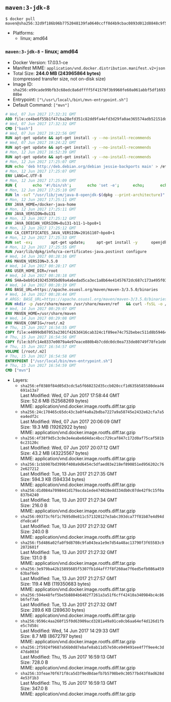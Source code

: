 ## `maven:3-jdk-8`

```console
$ docker pull maven@sha256:32d9f186b96b7752048139fa0640ccff0d4b9cbac0893d012d8848c9f5893f20
```

-	Platforms:
	-	linux; amd64

### `maven:3-jdk-8` - linux; amd64

-	Docker Version: 17.03.1-ce
-	Manifest MIME: `application/vnd.docker.distribution.manifest.v2+json`
-	Total Size: **244.0 MB (243965864 bytes)**  
	(compressed transfer size, not on-disk size)
-	Image ID: `sha256:e99cade99bfb3c68edc8a6dffff5f41570f3b9960fe60a061abbf5df169388be`
-	Entrypoint: `["\/usr\/local\/bin\/mvn-entrypoint.sh"]`
-	Default Command: `["mvn"]`

```dockerfile
# Wed, 07 Jun 2017 17:32:31 GMT
ADD file:ce4be6f55b1f47cba28efd351c82dd9fa4efd3d29fa0ae365574adb52151dda1 in / 
# Wed, 07 Jun 2017 17:32:32 GMT
CMD ["bash"]
# Wed, 07 Jun 2017 19:22:56 GMT
RUN apt-get update && apt-get install -y --no-install-recommends 		ca-certificates 		curl 		wget 	&& rm -rf /var/lib/apt/lists/*
# Wed, 07 Jun 2017 19:24:22 GMT
RUN apt-get update && apt-get install -y --no-install-recommends 		bzr 		git 		mercurial 		openssh-client 		subversion 				procps 	&& rm -rf /var/lib/apt/lists/*
# Mon, 12 Jun 2017 16:52:39 GMT
RUN apt-get update && apt-get install -y --no-install-recommends 		bzip2 		unzip 		xz-utils 	&& rm -rf /var/lib/apt/lists/*
# Mon, 12 Jun 2017 17:25:07 GMT
RUN echo 'deb http://deb.debian.org/debian jessie-backports main' > /etc/apt/sources.list.d/jessie-backports.list
# Mon, 12 Jun 2017 17:25:07 GMT
ENV LANG=C.UTF-8
# Mon, 12 Jun 2017 17:25:09 GMT
RUN { 		echo '#!/bin/sh'; 		echo 'set -e'; 		echo; 		echo 'dirname "$(dirname "$(readlink -f "$(which javac || which java)")")"'; 	} > /usr/local/bin/docker-java-home 	&& chmod +x /usr/local/bin/docker-java-home
# Mon, 12 Jun 2017 17:25:10 GMT
RUN ln -svT "/usr/lib/jvm/java-8-openjdk-$(dpkg --print-architecture)" /docker-java-home
# Mon, 12 Jun 2017 17:25:11 GMT
ENV JAVA_HOME=/docker-java-home
# Mon, 12 Jun 2017 17:25:11 GMT
ENV JAVA_VERSION=8u131
# Mon, 12 Jun 2017 17:25:12 GMT
ENV JAVA_DEBIAN_VERSION=8u131-b11-1~bpo8+1
# Mon, 12 Jun 2017 17:25:12 GMT
ENV CA_CERTIFICATES_JAVA_VERSION=20161107~bpo8+1
# Mon, 12 Jun 2017 17:25:53 GMT
RUN set -ex; 		apt-get update; 	apt-get install -y 		openjdk-8-jdk="$JAVA_DEBIAN_VERSION" 		ca-certificates-java="$CA_CERTIFICATES_JAVA_VERSION" 	; 	rm -rf /var/lib/apt/lists/*; 		[ "$(readlink -f "$JAVA_HOME")" = "$(docker-java-home)" ]; 		update-alternatives --get-selections | awk -v home="$(readlink -f "$JAVA_HOME")" 'index($3, home) == 1 { $2 = "manual"; print | "update-alternatives --set-selections" }'; 	update-alternatives --query java | grep -q 'Status: manual'
# Mon, 12 Jun 2017 17:25:55 GMT
RUN /var/lib/dpkg/info/ca-certificates-java.postinst configure
# Wed, 14 Jun 2017 00:28:16 GMT
ARG MAVEN_VERSION=3.5.0
# Wed, 14 Jun 2017 00:28:17 GMT
ARG USER_HOME_DIR=/root
# Wed, 14 Jun 2017 00:28:18 GMT
ARG SHA=beb91419245395bd69a4a6edad5ca3ec1a8b64e41457672dc687c173a495f034
# Wed, 14 Jun 2017 00:28:19 GMT
ARG BASE_URL=https://apache.osuosl.org/maven/maven-3/3.5.0/binaries
# Wed, 14 Jun 2017 00:28:44 GMT
# ARGS: BASE_URL=https://apache.osuosl.org/maven/maven-3/3.5.0/binaries MAVEN_VERSION=3.5.0 SHA=beb91419245395bd69a4a6edad5ca3ec1a8b64e41457672dc687c173a495f034 USER_HOME_DIR=/root
RUN mkdir -p /usr/share/maven /usr/share/maven/ref   && curl -fsSL -o /tmp/apache-maven.tar.gz ${BASE_URL}/apache-maven-$MAVEN_VERSION-bin.tar.gz   && echo "${SHA}  /tmp/apache-maven.tar.gz" | sha256sum -c -   && tar -xzf /tmp/apache-maven.tar.gz -C /usr/share/maven --strip-components=1   && rm -f /tmp/apache-maven.tar.gz   && ln -s /usr/share/maven/bin/mvn /usr/bin/mvn
# Wed, 14 Jun 2017 00:29:07 GMT
ENV MAVEN_HOME=/usr/share/maven
# Wed, 14 Jun 2017 00:29:08 GMT
ENV MAVEN_CONFIG=/root/.m2
# Thu, 15 Jun 2017 16:54:55 GMT
COPY file:e4099db07053a2301f4263d416cab324c1f89ee74c752bebec511d8b59464cb6 in /usr/local/bin/mvn-entrypoint.sh 
# Thu, 15 Jun 2017 16:54:56 GMT
COPY file:b3fc14e8337e0079a4e97eace880b4b7cddc0dc0ea733de80749f78fe1eb089a in /usr/share/maven/ref/ 
# Thu, 15 Jun 2017 16:54:57 GMT
VOLUME [/root/.m2]
# Thu, 15 Jun 2017 16:54:58 GMT
ENTRYPOINT ["/usr/local/bin/mvn-entrypoint.sh"]
# Thu, 15 Jun 2017 16:54:59 GMT
CMD ["mvn"]
```

-	Layers:
	-	`sha256:ef0380f84d05d3cdc5a5f660232d35ccb020ccf1d635b585580dea44691a13a7`  
		Last Modified: Wed, 07 Jun 2017 17:58:44 GMT  
		Size: 52.6 MB (52568269 bytes)  
		MIME: application/vnd.docker.image.rootfs.diff.tar.gzip
	-	`sha256:24c170465c65dc43c3a0f4a0a2bdba7227a9a58745e2432e62cfa7a5ea4edf2c`  
		Last Modified: Wed, 07 Jun 2017 20:06:09 GMT  
		Size: 19.3 MB (19262922 bytes)  
		MIME: application/vnd.docker.image.rootfs.diff.tar.gzip
	-	`sha256:4f38f9d5c3c0e3e4eabe6d4dac4bcc729caf847c172d0af75caf581b6c23120c`  
		Last Modified: Wed, 07 Jun 2017 20:07:12 GMT  
		Size: 43.2 MB (43225567 bytes)  
		MIME: application/vnd.docker.image.rootfs.diff.tar.gzip
	-	`sha256:1cbb987bd399bf408a9d6454c5dfaed03e218ef890851ed956202c762e627212`  
		Last Modified: Tue, 13 Jun 2017 21:27:35 GMT  
		Size: 594.3 KB (594334 bytes)  
		MIME: application/vnd.docker.image.rootfs.diff.tar.gzip
	-	`sha256:d1d084a7098441d179acda1ede474028edd334db0c07de42f9c15f0a837b4240`  
		Last Modified: Tue, 13 Jun 2017 21:27:34 GMT  
		Size: 216.0 B  
		MIME: application/vnd.docker.image.rootfs.diff.tar.gzip
	-	`sha256:09373cf6f1c7695d0e811c571320127e3abc393dca77f81b87e4d94ddfe8ca6f`  
		Last Modified: Tue, 13 Jun 2017 21:27:32 GMT  
		Size: 240.0 B  
		MIME: application/vnd.docker.image.rootfs.diff.tar.gzip
	-	`sha256:f5d486a02fa0f9d8708c9fa043ea1e9e7d54a48ac13790f3f65583c92072601f`  
		Last Modified: Tue, 13 Jun 2017 21:27:32 GMT  
		Size: 131.0 B  
		MIME: application/vnd.docker.image.rootfs.diff.tar.gzip
	-	`sha256:3e979ba42b15895685f5307fb1d4aff7f8f260ae7f6ed5efb086a45963baf6eb`  
		Last Modified: Tue, 13 Jun 2017 21:27:57 GMT  
		Size: 119.4 MB (119350683 bytes)  
		MIME: application/vnd.docker.image.rootfs.diff.tar.gzip
	-	`sha256:594e48fef5be5b8804b6402f7261a3a51f6cff42410a340984bc4c86b6fef7a6`  
		Last Modified: Tue, 13 Jun 2017 21:27:32 GMT  
		Size: 289.6 KB (289630 bytes)  
		MIME: application/vnd.docker.image.rootfs.diff.tar.gzip
	-	`sha256:9596c4aa260f15f0d63909acd3281a49a91ce0cb6aa64ef4d126d1fbe5c7d58c`  
		Last Modified: Wed, 14 Jun 2017 14:29:33 GMT  
		Size: 8.7 MB (8672797 bytes)  
		MIME: application/vnd.docker.image.rootfs.diff.tar.gzip
	-	`sha256:2f5924f9687a56b0d87ebafe8ab11d57e50ce949491ee4f7f9ee4c3d47da003d`  
		Last Modified: Thu, 15 Jun 2017 16:59:13 GMT  
		Size: 728.0 B  
		MIME: application/vnd.docker.image.rootfs.diff.tar.gzip
	-	`sha256:33feae70f671f8ca5d3f9ed0daefb7b5798be9c30577bd43f0ad628d4e53f1b3`  
		Last Modified: Thu, 15 Jun 2017 16:59:13 GMT  
		Size: 347.0 B  
		MIME: application/vnd.docker.image.rootfs.diff.tar.gzip
